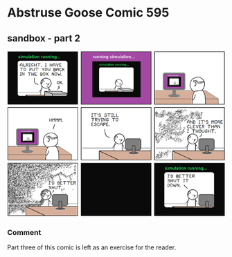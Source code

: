 # Abstruse Goose Comic 595
## sandbox - part 2

![image](comics/Untitled011000110110111101101101011100000111010101110100011100100110111101101110011010010111010101101101_final_final_final_really_final_final.png)
### Comment
Part three of this comic is left as an exercise for the reader.
